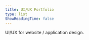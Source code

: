 ```yaml
---
title: UI/UX Portfolio
type: list
ShowReadingTime: false
---
```


UI/UX for website / application design.